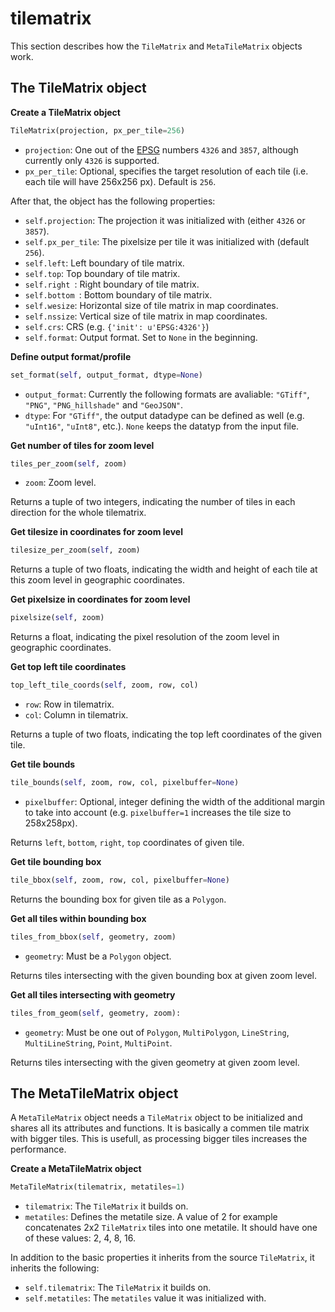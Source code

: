 # tilematrix

This section describes how the ``TileMatrix`` and ``MetaTileMatrix`` objects work.

## The TileMatrix object

**Create a TileMatrix object**
```python
TileMatrix(projection, px_per_tile=256)
```
* ``projection``: One out of the [EPSG](http://www.epsg-registry.org/) numbers ``4326`` and ``3857``, although currently only ``4326`` is supported.
* ``px_per_tile``: Optional, specifies the target resolution of each tile (i.e. each tile will have 256x256 px). Default is ``256``.

After that, the object has the following properties:
* ``self.projection``: The projection it was initialized with (either ``4326`` or ``3857``).
* ``self.px_per_tile``: The pixelsize per tile it was initialized with (default ``256``).
* ``self.left``: Left boundary of tile matrix.
* ``self.top``: Top boundary of tile matrix.
* ``self.right ``: Right boundary of tile matrix.
* ``self.bottom ``: Bottom boundary of tile matrix.
* ``self.wesize``: Horizontal size of tile matrix in map coordinates.
* ``self.nssize``: Vertical size of tile matrix in map coordinates.
* ``self.crs``: CRS (e.g. ``{'init': u'EPSG:4326'}``)
* ``self.format``: Output format. Set to ``None`` in the beginning.

**Define output format/profile**
```python
set_format(self, output_format, dtype=None)
```
* ``output_format``: Currently the following formats are avaliable: ``"GTiff"``, ``"PNG"``, ``"PNG_hillshade"`` and ``"GeoJSON"``.
* ``dtype``: For ``"GTiff"``, the output datadype can be defined as well (e.g. ``"uInt16"``, ``"uInt8"``, etc.). ``None`` keeps the datatyp from the input file.

**Get number of tiles for zoom level**
```python
tiles_per_zoom(self, zoom)
```
* ``zoom``: Zoom level.

Returns a tuple of two integers, indicating the number of tiles in each direction for the whole tilematrix.

**Get tilesize in coordinates for zoom level**
```python
tilesize_per_zoom(self, zoom)
```
Returns a tuple of two floats, indicating the width and height of each tile at this zoom level in geographic coordinates.

**Get pixelsize in coordinates for zoom level**
```python
pixelsize(self, zoom)
```
Returns a float, indicating the pixel resolution of the zoom level in geographic coordinates.

**Get top left tile coordinates**
```python
top_left_tile_coords(self, zoom, row, col)
```
* ``row``: Row in tilematrix.
* ``col``: Column in tilematrix.

Returns a tuple of two floats, indicating the top left coordinates of the given tile.

**Get tile bounds**
```python
tile_bounds(self, zoom, row, col, pixelbuffer=None)
```
* ``pixelbuffer``: Optional, integer defining the width of the additional margin to take into account (e.g. ``pixelbuffer=1`` increases the tile size to 258x258px).

Returns ``left``, ``bottom``, ``right``, ``top`` coordinates of given tile.

**Get tile bounding box**
```python
tile_bbox(self, zoom, row, col, pixelbuffer=None)
```
Returns the bounding box for given tile as a ``Polygon``.

**Get all tiles within bounding box**
```python
tiles_from_bbox(self, geometry, zoom)
```
* ``geometry``: Must be a ``Polygon`` object.

Returns tiles intersecting with the given bounding box at given zoom level.

**Get all tiles intersecting with geometry**
```python
tiles_from_geom(self, geometry, zoom):
```
* ``geometry``: Must be one out of ``Polygon``, ``MultiPolygon``, ``LineString``, ``MultiLineString``, ``Point``, ``MultiPoint``.

Returns tiles intersecting with the given geometry at given zoom level.


## The MetaTileMatrix object

A ``MetaTileMatrix`` object needs a ``TileMatrix`` object to be initialized and shares all its attributes and functions. It is basically a commen tile matrix with bigger tiles. This is usefull, as processing bigger tiles increases the performance.

**Create a MetaTileMatrix object**
```python
MetaTileMatrix(tilematrix, metatiles=1)
```
* ``tilematrix``: The ``TileMatrix`` it builds on.
* ``metatiles``: Defines the metatile size. A value of 2 for example concatenates 2x2 ``TileMatrix`` tiles into one metatile. It should have one of these values: 2, 4, 8, 16.

In addition to the basic properties it inherits from the source ``TileMatrix``, it inherits the following:
* ``self.tilematrix``: The ``TileMatrix`` it builds on.
* ``self.metatiles``: The ``metatiles`` value it was initialized with.
